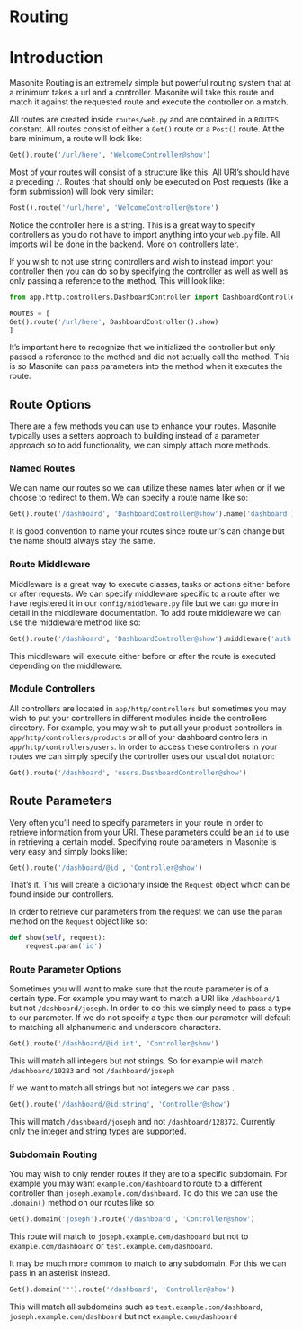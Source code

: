 # Routing

# Introduction

Masonite Routing is an extremely simple but powerful routing system that at a minimum takes a url and a controller. Masonite will take this route and match it against the requested route and execute the controller on a match.

All routes are created inside `routes/web.py` and are contained in a `ROUTES` constant.  All routes consist of either a `Get()` route or a `Post()` route. At the bare minimum, a route will look like:

```python
Get().route('/url/here', 'WelcomeController@show')
```

Most of your routes will consist of a structure like this. All URI’s should have a preceding `/`. Routes that should only be executed on Post requests \(like a form submission\) will look very similar:

```python
Post().route('/url/here', 'WelcomeController@store')
```

Notice the controller here is a string. This is a great way to specify controllers as you do not have to import anything into your `web.py` file. All imports will be done in the backend. More on controllers later.

If you wish to not use string controllers and wish to instead import your controller then you can do so by specifying the controller as well as well as only passing a reference to the method.  This will look like:

```python
from app.http.controllers.DashboardController import DashboardController

ROUTES = [
Get().route('/url/here', DashboardController().show)
]
```

It’s important here to recognize that we initialized the controller but only passed a reference to the method and did not actually call the method. This is so Masonite can pass parameters into the method when it executes the route.

## Route Options

There are a few methods you can use to enhance your routes. Masonite typically uses a setters approach to building instead of a parameter approach so to add functionality, we can simply attach more methods.

### Named Routes

We can name our routes so we can utilize these names later when or if we choose to redirect to them. We can specify a route name like so:

```python
Get().route('/dashboard', 'DashboardController@show').name('dashboard')
```

It is good convention to name your routes since route url’s can change but the name should always stay the same.

### Route Middleware

Middleware is a great way to execute classes, tasks or actions either before or after requests. We can specify middleware specific to a route after we have registered it in our `config/middleware.py` file but we can go more in detail in the middleware documentation. To add route middleware we can use the middleware method like so:

```python
Get().route('/dashboard', 'DashboardController@show').middleware('auth', 'anothermiddleware')
```

This middleware will execute either before or after the route is executed depending on the middleware.

### Module Controllers

All controllers are located in `app/http/controllers` but sometimes you may wish to put your controllers in different modules inside the controllers directory. For example, you may wish to put all your product controllers in `app/http/controllers/products` or all of your dashboard controllers in `app/http/controllers/users`. In order to access these controllers in your routes we can simply specify the controller uses our usual dot notation:

```python
Get().route('/dashboard', 'users.DashboardController@show')
```

## Route Parameters

Very often you’ll need to specify parameters in your route in order to retrieve information from your URI. These parameters could be an `id` to use in retrieving a certain model. Specifying route parameters in Masonite is very easy and simply looks like:

```python
Get().route('/dashboard/@id', 'Controller@show')
```

That’s it. This will create a dictionary inside the `Request` object which can be found inside our controllers.

In order to retrieve our parameters from the request we can use the `param` method on the `Request` object like so:

```python
def show(self, request):
    request.param('id')
```

### Route Parameter Options

Sometimes you will want to make sure that the route parameter is of a certain type. For example you may want to match a URI like `/dashboard/1` but not `/dashboard/joseph`. In order to do this we simply need to pass a type to our parameter. If we do not specify a type then our parameter will default to matching all alphanumeric and underscore characters.

```python
Get().route('/dashboard/@id:int', 'Controller@show')
```

This will match all integers but not strings. So for example will match `/dashboard/10283` and not `/dashboard/joseph`

If we want to match all strings but not integers we can pass .

```python
Get().route('/dashboard/@id:string', 'Controller@show')
```

This will match `/dashboard/joseph` and not `/dashboard/128372`. Currently only the integer and string types are supported.

### Subdomain Routing

You may wish to only render routes if they are to a specific subdomain. For example you may want `example.com/dashboard` to route to a different controller than `joseph.example.com/dashboard`. To do this we can use the `.domain()` method on our routes like so:

```python
Get().domain('joseph').route('/dashboard', 'Controller@show')
```

This route will match to `joseph.example.com/dashboard` but not to `example.com/dashboard` or `test.example.com/dashboard`.

It may be much more common to match to any subdomain. For this we can pass in an asterisk instead.

```python
Get().domain('*').route('/dashboard', 'Controller@show')
```

This will match all subdomains such as `test.example.com/dashboard`, `joseph.example.com/dashboard` but not `example.com/dashboard`







